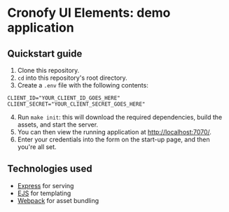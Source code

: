 # Cronofy UI Elements: demo application

## Quickstart guide

1. Clone this repository.
2. `cd` into this repository's root directory.
3. Create a `.env` file with the following contents:

```
CLIENT_ID="YOUR_CLIENT_ID_GOES_HERE"
CLIENT_SECRET="YOUR_CLIENT_SECRET_GOES_HERE"
```

4. Run `make init`: this will download the required dependencies, build the assets, and start the server.
5. You can then view the running application at [http://localhost:7070/](http://localhost:7070/).
6. Enter your credentials into the form on the start-up page, and then you're all set.

## Technologies used

* [Express](https://expressjs.com/) for serving
* [EJS](https://ejs.co/) for templating
* [Webpack](https://webpack.js.org/) for asset bundling